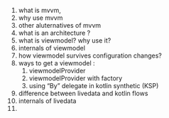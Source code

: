 1. what is mvvm,
2. why use mvvm
3. other aluternatives of mvvm
4. what is an architecture ?
5. what is viewmodel? why use it?
6. internals of viewmodel
7. how viewmodel survives configuration changes?
8. ways to get a viewmodel : 
    1. viewmodelProvider
    2. viewmodelProvider with factory
    3. using “By” delegate in kotlin synthetic (KSP)
9. difference between livedata and kotlin flows
10. internals of livedata 
11.
